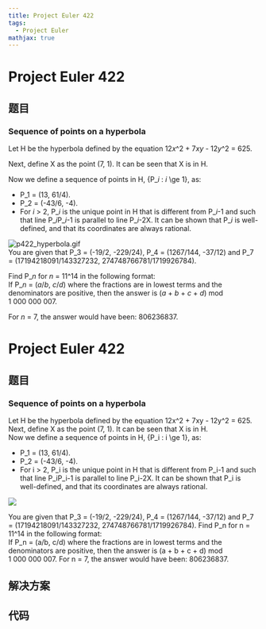 ```yaml
---
title: Project Euler 422
tags:
  - Project Euler
mathjax: true
---
```

<escape><!-- more --></escape>
    
# Project Euler 422
## 题目
### Sequence of points on a hyperbola

Let H be the hyperbola defined by the equation 12<var>x</var>^2 + 7<var>x</var><var>y</var> - 12<var>y</var>^2 = 625.

Next, define X as the point (7, 1). It can be seen that X is in H.

Now we define a sequence of points in H, {P_<var>i</var> : <var>i</var> \ge 1}, as:
<ul><li> P_1 = (13, 61/4).
</li><li> P_2 = (-43/6, -4).
</li><li> For <var>i</var> > 2, P_<var>i</var> is the unique point in H that is different from P_<var>i</var>-1 and such that line P_<var>i</var>P_<var>i</var>-1 is parallel to line P_<var>i</var>-2X. It can be shown that P_<var>i</var> is well-defined, and that its coordinates are always rational.
</li></ul><div class="center"><img src="project/images/p422_hyperbola.gif" class="dark_img" alt="p422_hyperbola.gif" /></div>
You are given that P_3  = (-19/2, -229/24), P_4 = (1267/144, -37/12) and P_7 = (17194218091/143327232, 274748766781/1719926784).

Find P_<var>n</var> for <var>n</var> = 11^14 in the following format:<br />If P_<var>n</var> = (<var>a</var>/<var>b</var>, <var>c</var>/<var>d</var>) where the fractions are in lowest terms and the denominators are positive, then the answer is (<var>a</var> + <var>b</var> + <var>c</var> + <var>d</var>) mod 1 000 000 007.

For <var>n</var> = 7, the answer would have been: 806236837.


# Project Euler 422
## 题目
### Sequence of points on a hyperbola

Let H be the hyperbola defined by the equation 12x^2 + 7xy - 12y^2 = 625.
Next, define X as the point (7, 1). It can be seen that X is in H.<br>Now we define a sequence of points in H, {P_i : i \ge 1}, as:
<ul>
<li>P_1 = (13, 61/4).</li>
<li>P_2 = (-43/6, -4).</li>
<li>For i > 2, P_i is the unique point in H that is different from P_i-1 and such that line P_iP_i-1 is parallel to line P_i-2X. It can be shown that P_i is well-defined, and that its coordinates are always rational.</li>
</ul>
<img src="https://projecteuler.net/project/images/p422_hyperbola.gif">

You are given that P_3  = (-19/2, -229/24), P_4 = (1267/144, -37/12) and P_7 = (17194218091/143327232, 274748766781/1719926784).
Find P_n for n = 11^14 in the following format:<br>If P_n = (a/b, c/d) where the fractions are in lowest terms and the denominators are positive, then the answer is (a + b + c + d) mod 1&nbsp;000&nbsp;000&nbsp;007.
For n = 7, the answer would have been: 806236837.


## 解决方案


## 代码


